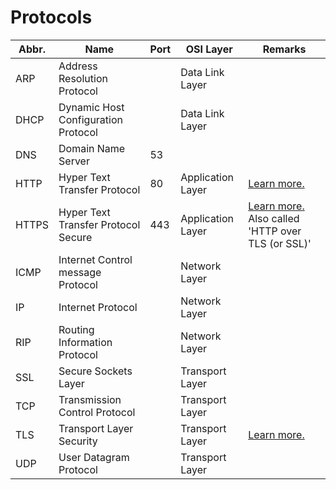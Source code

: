 # Protocols

Abbr. | Name | Port | OSI Layer | Remarks
----- | ---- | ---- | --------- | -------
ARP | Address Resolution Protocol | | Data Link Layer
DHCP | Dynamic Host Configuration Protocol | | Data Link Layer
DNS | Domain Name Server | 53
HTTP | Hyper Text Transfer Protocol | 80 | Application Layer | [Learn more.](https://github.com/HarshKapadia2/web-dev/blob/master/resources.md#general-back-end-prerequisites/:~:text=HTTP)
HTTPS | Hyper Text Transfer Protocol Secure | 443 | Application Layer | [Learn more.](https://github.com/HarshKapadia2/web-dev/blob/master/resources.md#general-back-end-prerequisites/:~:text=HTTP) Also called 'HTTP over TLS (or SSL)'
ICMP | Internet Control message Protocol | | Network Layer
IP | Internet Protocol | | Network Layer
RIP | Routing Information Protocol | | Network Layer
SSL | Secure Sockets Layer | | Transport Layer
TCP | Transmission Control Protocol | | Transport Layer
TLS | Transport Layer Security | | Transport Layer | [Learn more.](tls.md)
UDP | User Datagram Protocol | | Transport Layer
